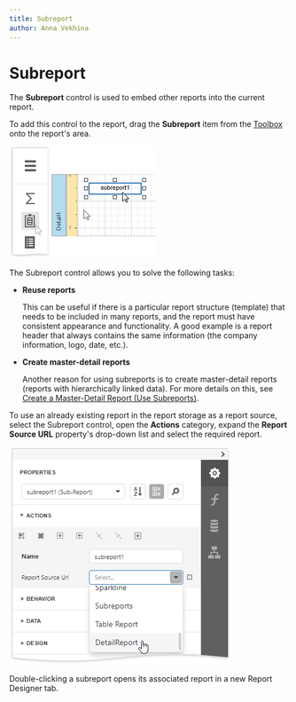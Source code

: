 ```yaml
---
title: Subreport
author: Anna Vekhina
---
```

# Subreport

The **Subreport** control is used to embed other reports into the current report.

To add this control to the report, drag the **Subreport** item from the [Toolbox](../../report-designer-tools/toolbox.md) onto the report's area.

![](../../../../images/eurd-web-add-subreport-to-report.png)

The Subreport control allows you to solve the following tasks:

* **Reuse reports**
	
	This can be useful if there is a particular report structure (template) that needs to be included in many reports, and the report must have consistent appearance and functionality. A good example is a report header that always contains the same information (the company information, logo, date, etc.).

* **Create master-detail reports**
	
	Another reason for using subreports is to create master-detail reports (reports with hierarchically linked data). For more details on this, see [Create a Master-Detail Report (Use Subreports)](../../create-popular-reports/create-a-master-detail-report-use-subreports.md).

To use an already existing report in the report storage as a report source, select the Subreport control, open the **Actions** category, expand the **Report Source URL** property's drop-down list and select the required report.

![](../../../../images/eurd-web-subreport-report-source-url.png)

Double-clicking a subreport opens its associated report in a new Report Designer tab.